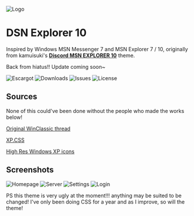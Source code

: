 
![Logo](https://github.com/numoder/dsn10-theme/blob/main/assets/discord/Beta.png?raw=true)

# DSN Explorer 10
Inspired by Windows MSN Messenger 7 and MSN Explorer 7 / 10, originally from kamuisuki's [**Discord MSN EXPLORER 10**](https://www.deviantart.com/kamuisuki/art/Discord-MSN-Explorer-10-theme-873282935) theme.

Back from hiatus!! Update coming soon~

![Escargot](https://img.shields.io/badge/malkavian@escargot.chat-e1512c?color=%23e1512c&style=plastic) ![Downloads](https://img.shields.io/github/downloads/numoder/dsn10-theme/total?style=plastic&color=%238ec64b) ![Issues](https://img.shields.io/github/issues/numoder/dsn10-theme?style=plastic&color=%23609bd7) ![License](https://img.shields.io/github/license/numoder/dsn10-theme?color=%23e9da4b&style=plastic)
## Sources

None of this could've been done without the people who made the works below!

 [Original WinClassic thread](https://winclassic.net/thread/753/discord-classic-msn-theme)
 
 [XP.CSS](https://botoxparty.github.io/XP.css/)

 [High Res Windows XP icons](https://github.com/marchmountain/-Windows-XP-High-Resolution-Icon-Pack)

## Screenshots

![Homepage](https://cdn.discordapp.com/attachments/1181701173997228204/1206812947700260894/image.png?ex=65dd5f24&is=65caea24&hm=cc3f6f01c7132ae38995139d894a20ad6882276e19254537e90c514cea31a5ae&)
![Server](https://github.com/numoder/dsn10-theme/assets/72421281/569ff1bb-b04f-46ca-8f79-eab3be82b1fd)
![Settings](https://media.discordapp.net/attachments/1181701173997228204/1206813194702557255/image.png?ex=65dd5f5f&is=65caea5f&hm=fc19dbb111cd458f05267ef05b5f5efe0cba740f748cf85e0f7c61fac0f2679e&=&format=webp&quality=lossless)
![Login](https://github.com/numoder/dsn10-theme/assets/72421281/63df9423-782e-4493-b284-f1a93fafd48a)

PS this theme is very ugly at the moment!!! anything may be suited to be changed! I've only been doing CSS for a year and as I improve, so will the theme!
